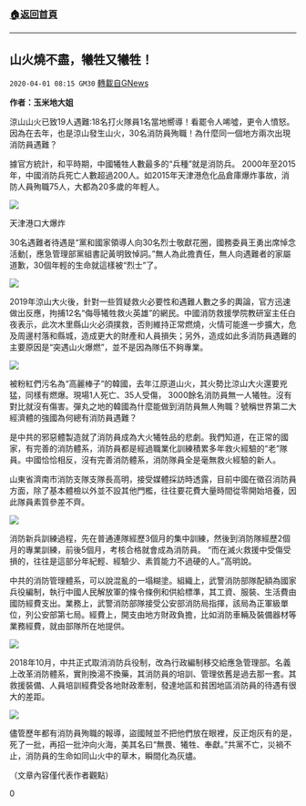 ###  [:house:返回首頁](https://github.com/ourhimalayas/txt)
---

## 山火燒不盡，犧牲又犧牲！
`2020-04-01 08:15 GM30` [轉載自GNews](https://gnews.org/zh-hant/158452/)

**作者：玉米地大姐**

涼山山火已致19人遇難:18名打火隊員1名當地嚮導！看罷令人唏噓，更令人憤怒。因為在去年，也是涼山發生山火，30名消防員殉職！為什麼同一個地方兩次出現消防員遇難？

據官方統計，和平時期，中國犧牲人數最多的“兵種”就是消防兵。 2000年至2015年，中國消防兵死亡人數超過200人。如2015年天津港危化品倉庫爆炸事故，消防人員殉職75人，大都為20多歲的年輕人。

![](https://s3-ap-northeast-1.amazonaws.com/news.guo.offload.media/wp-content/uploads/2020/03/31195409/2-4-59.jpg)

天津港口大爆炸

30名遇難者待遇是“黨和國家領導人向30名烈士敬獻花圈，國務委員王勇出席悼念活動[，應急管理部黨組書記黃明致悼詞。”無人為此擔責任，無人向遇難者的家屬道歉，30個年輕的生命就這樣被“烈士”了。

![](https://s3-ap-northeast-1.amazonaws.com/news.guo.offload.media/wp-content/uploads/2020/03/31195453/3-83.jpg)

2019年涼山大火後，針對一些質疑救火必要性和遇難人數之多的輿論，官方迅速做出反應，拘捕12名“侮辱犧牲救火英雄”的網民。中國消防救援學院教研室主任白夜表示，此次木里縣山火必須撲救，否則維持正常燃燒，火情可能進一步擴大，危及周邊村落和縣城，造成更大的財產和人員損失；另外，造成如此多消防員遇難的主要原因是“突遇山火爆燃”，並不是因為隊伍不夠專業。

![](https://s3-ap-northeast-1.amazonaws.com/news.guo.offload.media/wp-content/uploads/2020/03/31195510/4-1-30.jpg)

被粉紅們污名為“高麗棒子“的韓國，去年江原道山火，其火勢比涼山大火還要兇猛，同樣有燃爆。現場1人死亡、35人受傷， 3000餘名消防員無一人犧牲。沒有對比就沒有傷害。彈丸之地的韓國為什麼能做到消防員無人殉職？號稱世界第二大經濟體的強國為何總有消防員遇難？

是中共的邪惡體製造就了消防員成為大火犧牲品的悲劇。我們知道，在正常的國家，有完善的消防體系，消防員都是經過職業化訓練積累多年救火經驗的“老”隊員。中國恰恰相反，沒有完善消防體系，消防隊員全是毫無救火經驗的新人。

山東省濟南市消防支隊支隊長高明，接受媒體採訪時透露，目前中國在徵召消防員方面，除了基本體檢以外並不設其他門檻，往往要花費大量時間從零開始培養，因此隊員素質參差不齊。

![](https://s3-ap-northeast-1.amazonaws.com/news.guo.offload.media/wp-content/uploads/2020/03/31195549/5-2-23.jpg)

消防新兵訓練過程，先在普通連隊經歷3個月的集中訓練，然後到消防隊經歷2個月的專業訓練，前後5個月，考核合格就會成為消防員。 “而在滅火救援中受傷受損的，往往是這部分年紀輕、經驗少、素質能力不過硬的人。”高明說。

中共的消防管理體系，可以說混亂的一塌糊塗。組織上，武警消防部隊配額為國家兵役編制，執行中國人民解放軍的條令條例和供給標準，其工資、服裝、生活費由國防經費支出。業務上，武警消防部隊接受公安部消防局指揮，該局為正軍級單位，列公安部第七局。經費上，開支由地方財政負擔，比如消防車輛及裝備器材等業務經費，就由部隊所在地提供。

![](https://s3-ap-northeast-1.amazonaws.com/news.guo.offload.media/wp-content/uploads/2020/03/31195615/6-3-17.jpg)

2018年10月，中共正式取消消防兵役制，改為行政編制移交給應急管理部。名義上改革消防體系，實則換湯不換藥，其消防員的培訓、管理依舊是過去那一套。其救援裝備、人員培訓經費受各地財政牽制，發達地區和貧困地區消防員的待遇有很大的差距。

![](https://s3-ap-northeast-1.amazonaws.com/news.guo.offload.media/wp-content/uploads/2020/03/31195701/7-18.jpg)

儘管歷年都有消防員殉職的報導，盜國賊並不把他們放在眼裡，反正炮灰有的是，死了一批，再招一批沖向火海，美其名曰“無畏、犧牲、奉獻。”共黨不亡，災禍不止，消防員的生命如同山火中的草木，瞬間化為灰燼。

（文章內容僅代表作者觀點）

0
